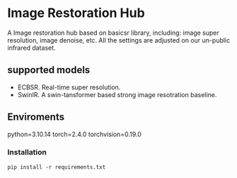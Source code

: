 # Image Restoration Hub
A Image restoration hub based on basicsr library, including: image super resolution, image denoise, etc. All the settings are adjusted on our un-public infrared dataset.

## supported models
- ECBSR. Real-time super resolution.
- SwinIR. A swin-tansformer based strong image resotration baseline.

## Enviroments
python=3.10.14
torch=2.4.0
torchvision=0.19.0

### Installation
```
pip install -r requirements.txt
```